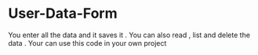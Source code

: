 # User-Data-Form
You enter all the data and it saves it . You can also read , list and delete the data . 
Your can use this code in your own project

